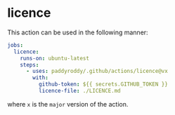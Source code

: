 # licence

This action can be used in the following manner:

```yaml
jobs:
  licence:
    runs-on: ubuntu-latest
    steps:
      - uses: paddyroddy/.github/actions/licence@vx
        with:
          github-token: ${{ secrets.GITHUB_TOKEN }}
          licence-file: ./LICENCE.md
```

where `x` is the `major` version of the action.
